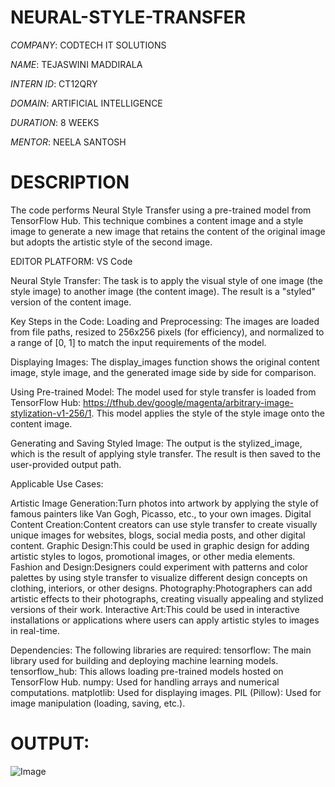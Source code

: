 # NEURAL-STYLE-TRANSFER

*COMPANY*: CODTECH IT SOLUTIONS

*NAME*: TEJASWINI MADDIRALA

*INTERN ID*: CT12QRY

*DOMAIN*: ARTIFICIAL INTELLIGENCE

*DURATION*: 8 WEEKS

*MENTOR*: NEELA SANTOSH

# DESCRIPTION
The code performs Neural Style Transfer using a pre-trained model from TensorFlow Hub. This technique combines a content image and a style image to generate a new image that retains the content of the original image but adopts the artistic style of the second image.

EDITOR PLATFORM: VS Code

Neural Style Transfer: The task is to apply the visual style of one image (the style image) to another image (the content image). The result is a "styled" version of the content image.

Key Steps in the Code:
Loading and Preprocessing:
The images are loaded from file paths, resized to 256x256 pixels (for efficiency), and normalized to a range of [0, 1] to match the input requirements of the model.

Displaying Images:
The display_images function shows the original content image, style image, and the generated image side by side for comparison.

Using Pre-trained Model:
The model used for style transfer is loaded from TensorFlow Hub: https://tfhub.dev/google/magenta/arbitrary-image-stylization-v1-256/1. This model applies the style of the style image onto the content image.

Generating and Saving Styled Image:
The output is the stylized_image, which is the result of applying style transfer.
The result is then saved to the user-provided output path.

Applicable Use Cases:

Artistic Image Generation:Turn photos into artwork by applying the style of famous painters like Van Gogh, Picasso, etc., to your own images.
Digital Content Creation:Content creators can use style transfer to create visually unique images for websites, blogs, social media posts, and other digital content.
Graphic Design:This could be used in graphic design for adding artistic styles to logos, promotional images, or other media elements.
Fashion and Design:Designers could experiment with patterns and color palettes by using style transfer to visualize different design concepts on clothing, interiors, or other designs.
Photography:Photographers can add artistic effects to their photographs, creating visually appealing and stylized versions of their work.
Interactive Art:This could be used in interactive installations or applications where users can apply artistic styles to images in real-time.

Dependencies:
The following libraries are required:
tensorflow: The main library used for building and deploying machine learning models.
tensorflow_hub: This allows loading pre-trained models hosted on TensorFlow Hub.
numpy: Used for handling arrays and numerical computations.
matplotlib: Used for displaying images.
PIL (Pillow): Used for image manipulation (loading, saving, etc.).

# OUTPUT:

![Image](https://github.com/user-attachments/assets/129d3554-6057-471b-aeba-ba8492295d39)




